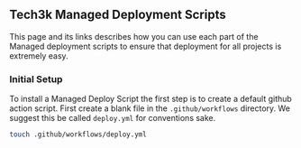 ## Tech3k Managed Deployment Scripts

This page and its links describes how you can use each part of the Managed deployment scripts to ensure that deployment for all projects is extremely easy.

### Initial Setup

To install a Managed Deploy Script the first step is to create a default github action script. First create a blank file in the `.github/workflows` directory. We suggest this be called `deploy.yml` for conventions sake.

```sh
touch .github/workflows/deploy.yml
```
